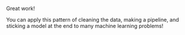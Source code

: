 Great work! 

You can apply this pattern of cleaning the data, making a pipeline, and sticking a model at the end to many machine learning problems!
